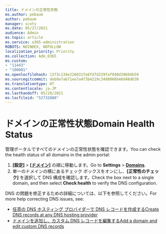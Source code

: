 ```yaml
---
title: ドメインの正常性状態
ms.author: pebaum
author: pebaum
manager: scotv
ms.date: 05/27/2021
audience: Admin
ms.topic: article
ms.service: o365-administration
ROBOTS: NOINDEX, NOFOLLOW
localization_priority: Priority
ms.collection: Adm_O365
ms.custom:
- "11443"
- "100001"
ms.openlocfilehash: 1373c134e226031fe6fd7d229faf040d39604b59
ms.sourcegitcommit: deb9a7ab71ee7a4f3b4219c3488068b48d48d630
ms.translationtype: HT
ms.contentlocale: ja-JP
ms.lasthandoff: 05/28/2021
ms.locfileid: "52732080"
---
```

# <a name="domain-health-status"></a><span data-ttu-id="0675e-102">ドメインの正常性状態</span><span class="sxs-lookup"><span data-stu-id="0675e-102">Domain Health Status</span></span>

<span data-ttu-id="0675e-103">管理ポータルですべてのドメインの正常性状態を確認できます。</span><span class="sxs-lookup"><span data-stu-id="0675e-103">You can check the health status of all domains in the admin portal:</span></span>

1. <span data-ttu-id="0675e-104">**[設定]** > [**[ドメイン]**](https://portal.microsoft.com/Adminportal/Home?ref=/Domains) の順に移動します。</span><span class="sxs-lookup"><span data-stu-id="0675e-104">Go to **Settings** > [**Domains**](https://portal.microsoft.com/Adminportal/Home?ref=/Domains).</span></span>
1. <span data-ttu-id="0675e-105">単一のドメインの横にあるチェック ボックスをオンにし、**[正常性のチェック]** を選択して DNS 構成を確認します。</span><span class="sxs-lookup"><span data-stu-id="0675e-105">Check the box next to a single domain, and then select **Check health** to verify the DNS configuration.</span></span>

<span data-ttu-id="0675e-106">DNS の問題を修正するための詳細については、以下を参照してください。</span><span class="sxs-lookup"><span data-stu-id="0675e-106">For more help correcting DNS issues, see:</span></span>

- [<span data-ttu-id="0675e-107">任意の DNS ホスティング プロバイダーで DNS レコードを作成する</span><span class="sxs-lookup"><span data-stu-id="0675e-107">Create DNS records at any DNS hosting provider</span></span>](/microsoft-365/admin/get-help-with-domains/create-dns-records-at-any-dns-hosting-provider)
- [<span data-ttu-id="0675e-108">ドメインを追加し、カスタム DNS レコードを編集する</span><span class="sxs-lookup"><span data-stu-id="0675e-108">Add a domain and edit custom DNS records</span></span>](/microsoft-365/admin/setup/add-domain)